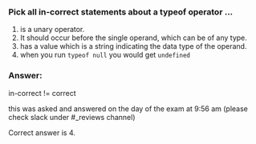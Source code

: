 ### Pick all in-correct statements about a typeof operator ...

1. is a unary operator. 
2. It should occur before the single operand, which can be of any type.
3. has a value which is a string indicating the data type of the operand.
4. when you run `typeof null` you would get `undefined`


### Answer:


in-correct != correct

this was asked and answered on the day of the exam at 9:56 am (please check slack under #_reviews channel)

Correct answer is 4.

